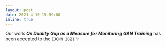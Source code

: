 ```yaml
---
layout: post
date: 2021-4-10 15:59:00-
inline: true
---
```


Our work <b><i>On Duality Gap as a Measure for Monitoring GAN Training</i></b> has been accepted to the `IJCNN 2021` :sparkles: